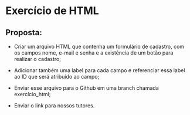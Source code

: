 # Exercício de HTML

## Proposta:

- Criar um arquivo HTML que contenha um formulário de cadastro, com os campos nome, e-mail e senha e a existência de um botão para realizar o cadastro;

- Adicionar também uma label para cada campo e referenciar essa label ao ID que será atribuído ao campo;

- Enviar esse arquivo para o Github em uma branch chamada exercício_html;

- Enviar o link para nossos tutores.